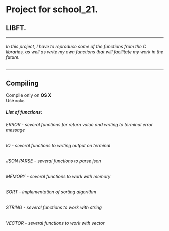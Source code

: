 # Project for school_21.
## LIBFT.
---
###### In this project, I have to reproduce some of the functions from the C libraries, as well as write my own functions that will facilitate my work in the future. 
---
## Compiling  
Compile only on **OS X**  
Use `make`.
##### List of functions:

###### ERROR - several functions for return value and writing to terminal error message
###### IO - several functions to writing output on terminal
###### JSON PARSE - several functions to parse json
###### MEMORY - several functions to work with memory
###### SORT - implementation of sorting algorithm
###### STRING - several functions to work with string
###### VECTOR - several functions to work with vector
